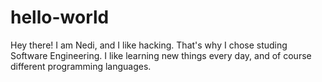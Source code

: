 # hello-world
Hey there! 
I am Nedi, and I like hacking. That's why I chose studing Software Engineering. 
I like learning new things every day, and of course different programming languages. 
